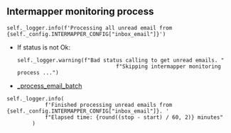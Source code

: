 ## Intermapper monitoring process
```
self._logger.info(f'Processing all unread email from {self._config.INTERMAPPER_CONFIG["inbox_email"]}')
```
* If status is not Ok:
  ```
  self._logger.warning(f"Bad status calling to get unread emails. "
                                 f"Skipping intermapper monitoring process ...")
  ```
* [_process_email_batch](_process_email_batch.md)
```
self._logger.info(
            f'Finished processing unread emails from {self._config.INTERMAPPER_CONFIG["inbox_email"]}. '
            f"Elapsed time: {round((stop - start) / 60, 2)} minutes"
        )
```